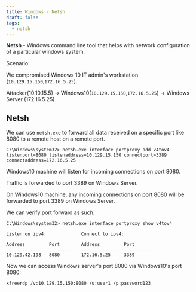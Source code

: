```yaml
---
title: Windows - Netsh
draft: false
tags:
  - netsh
---
```

**Netsh** - Windows command line tool that helps with network configuration of a particular windows system. 

Scenario:

We compromised Windows 10 IT admin's workstation (`10.129.15.150`,`172.16.5.25`).

Attacker(10.10.15.5) -> Windows10(`10.129.15.150`,`172.16.5.25`) -> Windows Server (172.16.5.25)

## Netsh

We can use `netsh.exe` to forward all data received on a specific port like 8080 to a remote host on a remote port. 

```cmd-session
C:\Windows\system32> netsh.exe interface portproxy add v4tov4 listenport=8080 listenaddress=10.129.15.150 connectport=3389 connectaddress=172.16.5.25
```

Windows10 machine will listen for incoming connections on port 8080.

Traffic is forwarded to port 3389 on Windows Server.

On Windows10 machine, any incoming connections on port 8080 will be forwarded to port 3389 on Windows Server. 

We can verify port forward as such:

```cmd-session
C:\Windows\system32> netsh.exe interface portproxy show v4tov4

Listen on ipv4:             Connect to ipv4:

Address         Port        Address         Port
--------------- ----------  --------------- ----------
10.129.42.198   8080        172.16.5.25     3389
```

Now we can access Windows server's port 8080 via Windows10's port 8080:

```shell-session
xfreerdp /v:10.129.15.150:8080 /u:user1 /p:password123
```